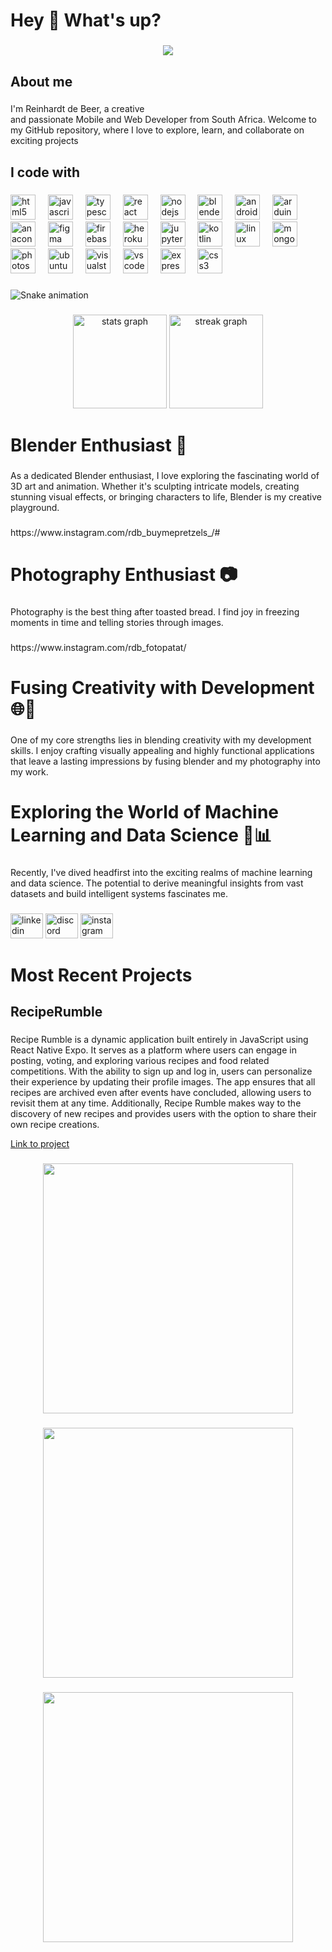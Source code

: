 <h1 align="left">Hey 👋 What's up?</h1>

###

<div align="center">
  <img src="https://profile-counter.glitch.me/epicyellow/count.svg?"  />
</div>

###

<h2 align="left">About me</h2>

###

<p align="left">I'm Reinhardt de Beer, a creative <br>and passionate Mobile and Web Developer from South Africa. Welcome to my GitHub repository, where I love to explore, learn, and collaborate on exciting projects</p>

###

<h2 align="left">I code with</h2>

###

<div align="left">
  <img src="https://cdn.jsdelivr.net/gh/devicons/devicon/icons/html5/html5-original.svg" height="40" alt="html5 logo"  />
  <img width="12" />
  <img src="https://cdn.jsdelivr.net/gh/devicons/devicon/icons/javascript/javascript-original.svg" height="40" alt="javascript logo"  />
  <img width="12" />
  <img src="https://cdn.jsdelivr.net/gh/devicons/devicon/icons/typescript/typescript-original.svg" height="40" alt="typescript logo"  />
  <img width="12" />
  <img src="https://cdn.jsdelivr.net/gh/devicons/devicon/icons/react/react-original.svg" height="40" alt="react logo"  />
  <img width="12" />
  <img src="https://cdn.jsdelivr.net/gh/devicons/devicon/icons/nodejs/nodejs-original.svg" height="40" alt="nodejs logo"  />
  <img width="12" />
  <img src="https://cdn.jsdelivr.net/gh/devicons/devicon/icons/blender/blender-original.svg" height="40" alt="blender logo"  />
  <img width="12" />
  <img src="https://cdn.jsdelivr.net/gh/devicons/devicon/icons/android/android-original.svg" height="40" alt="android logo"  />
  <img width="12" />
  <img src="https://cdn.jsdelivr.net/gh/devicons/devicon/icons/arduino/arduino-original.svg" height="40" alt="arduino logo"  />
  <img width="12" />
  <img src="https://cdn.jsdelivr.net/gh/devicons/devicon/icons/anaconda/anaconda-original.svg" height="40" alt="anaconda logo"  />
  <img width="12" />
  <img src="https://cdn.jsdelivr.net/gh/devicons/devicon/icons/figma/figma-original.svg" height="40" alt="figma logo"  />
  <img width="12" />
  <img src="https://cdn.jsdelivr.net/gh/devicons/devicon/icons/firebase/firebase-plain.svg" height="40" alt="firebase logo"  />
  <img width="12" />
  <img src="https://cdn.jsdelivr.net/gh/devicons/devicon/icons/heroku/heroku-original.svg" height="40" alt="heroku logo"  />
  <img width="12" />
  <img src="https://cdn.jsdelivr.net/gh/devicons/devicon/icons/jupyter/jupyter-original.svg" height="40" alt="jupyter logo"  />
  <img width="12" />
  <img src="https://cdn.jsdelivr.net/gh/devicons/devicon/icons/kotlin/kotlin-original.svg" height="40" alt="kotlin logo"  />
  <img width="12" />
  <img src="https://cdn.jsdelivr.net/gh/devicons/devicon/icons/linux/linux-original.svg" height="40" alt="linux logo"  />
  <img width="12" />
  <img src="https://cdn.jsdelivr.net/gh/devicons/devicon/icons/mongodb/mongodb-original.svg" height="40" alt="mongodb logo"  />
  <img width="12" />
  <img src="https://cdn.jsdelivr.net/gh/devicons/devicon/icons/photoshop/photoshop-plain.svg" height="40" alt="photoshop logo"  />
  <img width="12" />
  <img src="https://cdn.jsdelivr.net/gh/devicons/devicon/icons/ubuntu/ubuntu-plain.svg" height="40" alt="ubuntu logo"  />
  <img width="12" />
  <img src="https://cdn.jsdelivr.net/gh/devicons/devicon/icons/visualstudio/visualstudio-plain.svg" height="40" alt="visualstudio logo"  />
  <img width="12" />
  <img src="https://cdn.jsdelivr.net/gh/devicons/devicon/icons/vscode/vscode-original.svg" height="40" alt="vscode logo"  />
  <img width="12" />
  <img src="https://cdn.jsdelivr.net/gh/devicons/devicon/icons/express/express-original.svg" height="40" alt="express logo"  />
  <img width="12" />
  <img src="https://cdn.jsdelivr.net/gh/devicons/devicon/icons/css3/css3-original.svg" height="40" alt="css3 logo"  />
</div>

###

<img src="https://raw.githubusercontent.com/epicyellow/epicyellow/output/snake.svg" alt="Snake animation" />

###

<div align="center">
  <img src="https://github-readme-stats.vercel.app/api?username=epicyellow&hide_title=false&hide_rank=false&show_icons=true&include_all_commits=true&count_private=true&disable_animations=false&theme=dracula&locale=en&hide_border=false&order=1" height="150" alt="stats graph"  />
  <img src="https://streak-stats.demolab.com?user=epicyellow&locale=en&mode=daily&theme=dracula&hide_border=false&border_radius=5&order=3" height="150" alt="streak graph"  />
</div>

###

<h1 align="left">Blender Enthusiast 🎨</h1>

###

<p align="left">As a dedicated Blender enthusiast, I love exploring the fascinating world of 3D art and animation. Whether it's sculpting intricate models, creating stunning visual effects, or bringing characters to life, Blender is my creative playground.</p>

###

<p align="left">https://www.instagram.com/rdb_buymepretzels_/#</p>

###

<h1 align="left">Photography Enthusiast 📷</h1>

###

<p align="left">Photography is the best thing after toasted bread. I find joy in freezing moments in time and telling stories through images.</p>

###

<p align="left">https://www.instagram.com/rdb_fotopatat/</p>

###

<h1 align="left">Fusing Creativity with Development 🌐📱</h1>

###

<p align="left">One of my core strengths lies in blending creativity with my development skills. I enjoy crafting visually appealing and highly functional applications that leave a lasting impressions by fusing blender and my photography into my work.</p>

###

<h1 align="left">Exploring the World of Machine Learning and Data Science 🤖📊</h1>

###

<p align="left">Recently, I've dived headfirst into the exciting realms of machine learning and data science. The potential to derive meaningful insights from vast datasets and build intelligent systems fascinates me.</p>

###

<div align="left">
  <img src="https://raw.githubusercontent.com/maurodesouza/profile-readme-generator/master/src/assets/icons/social/linkedin/default.svg" width="52" height="40" alt="linkedin logo"  />
  <img src="https://raw.githubusercontent.com/maurodesouza/profile-readme-generator/master/src/assets/icons/social/discord/default.svg" width="52" height="40" alt="discord logo"  />
  <img src="https://raw.githubusercontent.com/maurodesouza/profile-readme-generator/master/src/assets/icons/social/instagram/default.svg" width="52" height="40" alt="instagram logo"  />
</div>

###

<h1 align="left">Most Recent Projects</h1>

###

<h2 align="left">RecipeRumble</h2>

###

<p align="left">Recipe Rumble is a dynamic application built entirely in JavaScript using React Native Expo. It serves as a platform where users can engage in posting, voting, and exploring various recipes and food related competitions. With the ability to sign up and log in, users can personalize their experience by updating their profile images. The app ensures that all recipes are archived even after events have concluded, allowing users to revisit them at any time. Additionally, Recipe Rumble makes way to the discovery of new recipes and provides users with the option to share their own recipe creations.</p>

<a href="https://github.com/epicYellow/RecipeRumble-Improved">Link to project</a>

###

<div align="center">
  <img height="400" src="https://drive.google.com/uc?export=view&id=1qTuNBnpww7ky2ZnX-820ytEBT995V2jg"  />
</div>

###

<div align="center">
  <img height="400" src="https://drive.google.com/uc?export=view&id=1IdOEVV_v4SADQpSkXFj7IBFVHCVh3EzW"  />
</div>

###

<div align="center">
  <img height="400" src="https://drive.google.com/uc?export=view&id=1Br7ftO-Am4P1OS8bNTsq8qyYkmbLgW-q"  />
</div>

###
